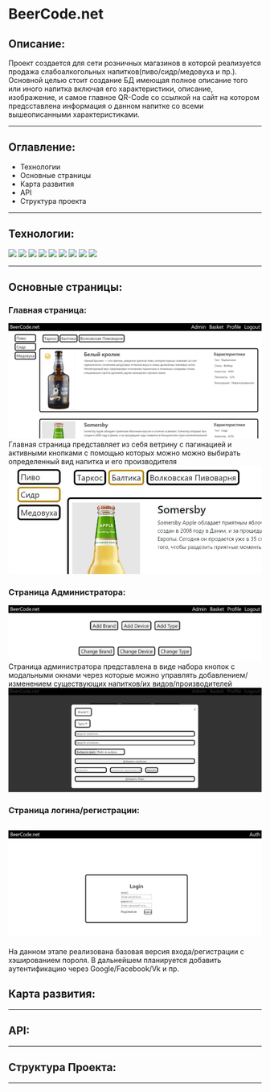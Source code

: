 # BeerCode.net

## Описание:

Проект создается для сети розничных магазинов в которой реализуется продажа слабоалкогольных напитков(пиво/сидр/медовуха и пр.).
Основной целью стоит создание БД имеющая полное описание того или иного напитка включая его характеристики, описание, изображение, и самое главное QR-Code со ссылкой на сайт на котором предсставлена информация о данном напитке со всеми вышеописанными характеристиками.

---

## Оглавление:

- Технологии
- Основные страницы
- Карта развития
- API
- Структура проекта

---

## Технологии:

<img src="https://img.shields.io/badge/Javascript-yellow?style=for-the-badge&logo=javascript&logoColor=black"/>
<img src="https://img.shields.io/badge/NodeJS-grey?style=for-the-badge&logo=nodedotjs"/>
<img src="https://img.shields.io/badge/React-black?style=for-the-badge&logo=react&logoColor=61DBFB"/>
<img src="https://img.shields.io/badge/Postgre Sql-696969?style=for-the-badge&logo=postgresql"/>
<img src="https://img.shields.io/badge/Axios-2F4F4F?style=for-the-badge&logo=axios"/>
<img src="https://img.shields.io/badge/MobX-2F4F4F?style=for-the-badge&logo=mobx"/>
<img src="https://img.shields.io/badge/Express-2F4F4F?style=for-the-badge&logo=express"/>
<img src="https://img.shields.io/badge/sequelize-2F4F4F?style=for-the-badge&logo=sequelize"/>
<img src="https://img.shields.io/badge/Bootstrap-2F4F4F?style=for-the-badge&logo=bootstrap"/>

---

## Основные страницы:

### Главная страница:

![MainPage](documentation/pictures/MainPageScreen.JPG)
Главная страница представляет из себя ветрину с пагинацией и активными кнопками с помощью которых можно можно выбирать определенный вид напитка и его производителя
![ActiveButtuns](documentation/pictures/TypeBrandsButtons.JPG)

### Страница Администратора:

![AdminPage](documentation/pictures/AdminPageScreen.JPG)
Страница администратора представлена в виде набора кнопок с модальными окнами через которые можно управлять добавлением/изменением существующих напитков/их видов/производителей
![ModalWindow](documentation/pictures/ModalWindowScreen.JPG)

### Страница логина/регистрации:

## ![LoginPage](documentation/pictures/LoginPageScreen.JPG)

На данном этапе реализована базовая версия входа/регистрации с хэшированием пороля. В дальнейшем планируется добавить аутентификацию через Google/Facebook/Vk и пр.

## Карта развития:

---

## API:

---

## Структура Проекта:

---
